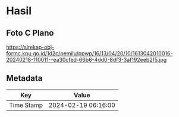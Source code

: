 # Hasil

## Foto C Plano

https://sirekap-obj-formc.kpu.go.id/1d2c/pemilu/ppwp/16/13/04/20/10/1613042010016-20240218-110011--ea30cfed-66b6-4dd0-8df3-3af192eeb2f5.jpg


## Metadata

| Key        | Value               |
| ---------- | ------------------- |
| Time Stamp | 2024-02-19 06:16:00 |




